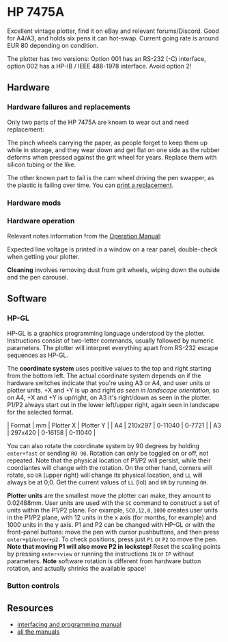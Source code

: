 # HP 7475A

Excellent vintage plotter, find it on eBay and relevant forums/Discord. Good for A4/A3, and holds six pens it can
hot-swap. Current going rate is around EUR 80 depending on condition.

The plotter has two versions: Option 001 has an RS-232 (-C) interface, option 002 has a HP-IB / IEEE 488-1978 interface.
Avoid option 2!

## Hardware

### Hardware failures and replacements

Only two parts of the HP 7475A are known to wear out and need replacement:

The pinch wheels carrying the paper, as people forget to keep them up while in storage, and they wear down and get flat
on one side as the rubber deforms when pressed against the grit wheel for years. Replace them with silicon tubing or the
like.

The other known part to fail is the cam wheel driving the pen swapper, as the plastic is failing over time. You can
[print a replacement](https://www.thingiverse.com/thing:4697102).

### Hardware mods



### Hardware operation

Relevant notes information from the [Operation Manual](https://archive.org/details/HP7475AOperationManual/page/n11/mode/2up):

Expected line voltage is printed in a window on a rear panel, double-check when getting your plotter.

**Cleaning** involves removing dust from grit wheels, wiping down the outside and the pen carousel.

## Software

### HP-GL

HP-GL is a graphics programming language understood by the plotter. Instructions consist of two-letter commands, usually
followed by numeric parameters. The plotter will interpret everything apart from RS-232 escape sequences as HP-GL.

The **coordinate system** uses positive values to the top and right starting from the bottom left. The actual coordinate
system depends on if the hardware switches indicate that you're using A3 or A4, and user units or plotter units. +X and
+Y is up and right *as seen in landscape orientation*, so on A4, +X and +Y is up/right, on A3 it's right/down as seen in
the plotter. P1/P2 always start out in the lower left/upper right, again seen in landscape for the selected format.

| Format | mm      | Plotter X | Plotter Y |
| A4     | 210x297 | 0-11040   | 0-7721    |
| A3     | 297x420 | 0-16158   | 0-11040   |

You can also rotate the coordinate system by 90 degrees by holding `enter+fast` or sending `RO 90`. Rotation can only be
toggled on or off, not repeated. Note that the physical location of P1/P2 will persist, while their coordiantes will
change with the rotation. On the other hand, corners will rotate, so `UR` (upper right) will change its physical
location, and `LL` will always be at 0,0. Get the current values of `LL` (lol) and `UR` by running `OH`.

**Plotter units** are the smallest move the plotter can make, they amount to 0.02488mm. User units are used with the
`SC` command to construct a set of units within the P1/P2 plane. For example, `SC0,12,0,1000` creates user units in the
P1/P2 plane, with 12 units in the x axis (for months, for example) and 1000 units in the y axis. P1 and P2 can be
changed with HP-GL or with the front-panel buttons: move the pen with cursor pushbuttons, and then press
`enter+p1`/`enter+p2`. To check positions, press just `P1` or `P2` to move the pen. **Note that moving P1 will also move
P2 in lockstep!** Reset the scaling points by pressing `enter+view` or running the instructions `IN` or `IP` without
parameters. **Note** software rotation is different from hardware button rotation, and actually shrinks the available
space!

### Button controls




## Resources

- [interfacing and programming manual](https://github.com/WesleyAC/plotter-tools/blob/master/plotters/hp7475a/manuals/7475A-InterfacingAndProgrammingManual-07475-90001-274pages-Oct84.pdf)
- [all the manuals](https://github.com/WesleyAC/plotter-tools/tree/master/plotters/hp7475a/manuals)

